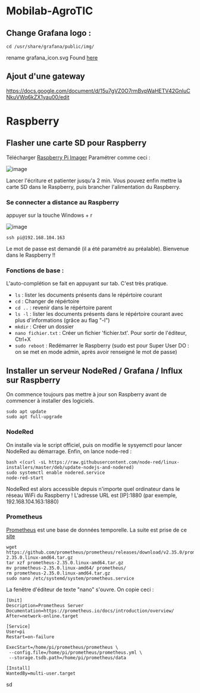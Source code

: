 # Mobilab-AgroTIC

## Change Grafana logo : 
```
cd /usr/share/grafana/public/img/
```
rename grafana_icon.svg
Found [here](https://community.grafana.com/t/how-can-i-customize-login-page/17441/4)


## Ajout d'une gateway
https://docs.google.com/document/d/15u7gVZ0O7rmBvpWaHETV42GnluCNkuVWq6kZX1yau00/edit

# Raspberry

## Flasher une carte SD pour Raspberry
Télécharger [Raspberry Pi Imager](https://www.raspberrypi.com/software/)
Paramétrer comme ceci : 

![image](https://user-images.githubusercontent.com/24956276/170987045-2e109392-74fc-4108-ad41-e181b20df4a6.png)

Lancer l'écriture et patienter jusqu'a 2 min. Vous pouvez enfin mettre la carte SD dans le Raspberry, puis brancher l'alimentation du Raspberry.

### Se connecter a distance au Raspberry
appuyer sur la touche Windows + r 

![image](https://user-images.githubusercontent.com/24956276/170989133-e635ebc2-8237-4ab5-8e5d-089efeb00b25.png)

    ssh pi@192.168.104.163

Le mot de passe est demandé (il a été paramétré au préalable). Bienvenue dans le Raspberry !!

### Fonctions de base : 

L'auto-complétion se fait en appuyant sur tab. C'est très pratique.

 - ```ls``` : lister les documents présents dans le répértoire courant
 - ```cd``` : Changer de répértoire
 - ```cd ..``` : revenir dans le répértoire parent
 - ```ls -l``` : lister les documents présents dans le répértoire courant avec plus d'informations (grâce au flag "-l")
 - ```mkdir``` : Créer un dossier
 - ```nano fichier.txt``` : Créer un fichier 'fichier.txt'. Pour sortir de l'éditeur, Ctrl+X 
 - ```sudo reboot``` : Redémarrer le Raspberry (sudo est pour Super User DO : on se met en mode admin, après avoir renseigné le mot de passe)

## Installer un serveur NodeRed / Grafana / Influx sur Raspberry

On commence toujours pas mettre à jour son Raspberry avant de commencer à installer des logiciels.

    sudo apt update
    sudo apt full-upgrade

### NodeRed

On installe via le script officiel, puis on modifie le sysyemctl pour lancer NodeRed au démarrage. Enfin, on lance node-red : 

    bash <(curl -sL https://raw.githubusercontent.com/node-red/linux-installers/master/deb/update-nodejs-and-nodered)
    sudo systemctl enable nodered.service
    node-red-start
    
NodeRed est alors accessible depuis n'importe quel ordinateur dans le réseau WiFi du Raspberry ! 
L'adresse URL est [IP]:1880 (par exemple, 192.168.104.163:1880)

### Prometheus

[Prometheus](https://prometheus.io/download/) est une base de données temporelle. La suite est prise de ce [site](https://pimylifeup.com/raspberry-pi-prometheus/)

    wget https://github.com/prometheus/prometheus/releases/download/v2.35.0/prometheus-2.35.0.linux-amd64.tar.gz
    tar xzf prometheus-2.35.0.linux-amd64.tar.gz
    mv prometheus-2.35.0.linux-amd64/ prometheus/
    rm prometheus-2.35.0.linux-amd64.tar.gz
    sudo nano /etc/systemd/system/prometheus.service   
    
 La fenêtre d'éditeur de texte "nano" s'ouvre. On copie ceci :
 
 ```
 [Unit]
Description=Prometheus Server
Documentation=https://prometheus.io/docs/introduction/overview/
After=network-online.target

[Service]
User=pi
Restart=on-failure

ExecStart=/home/pi/prometheus/prometheus \
  --config.file=/home/pi/prometheus/prometheus.yml \
  --storage.tsdb.path=/home/pi/prometheus/data

[Install]
WantedBy=multi-user.target
```

sd
